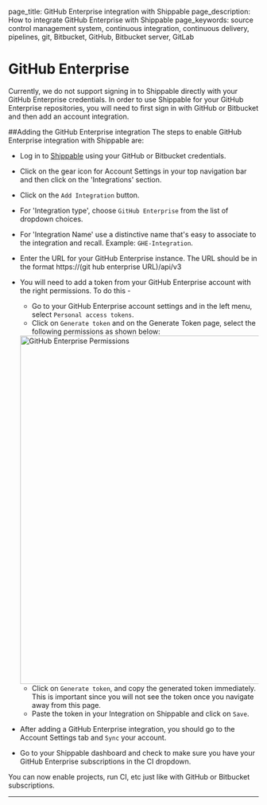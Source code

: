 page_title: GitHub Enterprise integration with Shippable
page_description: How to integrate GitHub Enterprise with Shippable
page_keywords: source control management system, continuous integration, continuous delivery, pipelines, git, Bitbucket, GitHub, Bitbucket server, GitLab


# GitHub Enterprise
Currently, we do not support signing in to Shippable directly with your GitHub Enterprise credentials. In order to use Shippable for your GitHub Enterprise repositories, you will need to first sign in with GitHub or Bitbucket and then add an account integration.

##Adding the GitHub Enterprise integration
The steps to enable GitHub Enterprise integration with Shippable are:

- Log in to [Shippable](https://app.shippable.com) using your GitHub or Bitbucket credentials.
- Click on the gear icon for Account Settings in your top navigation bar and then click on the 'Integrations' section.
- Click on the `Add Integration` button.
- For 'Integration type', choose `GitHub Enterprise` from the list of dropdown choices.
- For 'Integration Name' use a distinctive name that's easy to associate to the integration and recall. Example: `GHE-Integration`.
- Enter the URL for your GitHub Enterprise instance. The URL should be in the format https://(git hub enterprise URL)/api/v3
- You will need to add a token from your GitHub Enterprise account with the right permissions. To do this -
    - Go to your GitHub Enterprise account settings and in the left menu, select
   `Personal access tokens`.
    - Click on `Generate token` and on the Generate Token page, select the following permissions as shown below:

    <img src="/ci/images/integrations/scm/githubEnterprise/permissions.png" alt="GitHub Enterprise Permissions" style="width:700px;"/>

    - Click on `Generate token`, and copy the generated token immediately. This is important since you will not see the token once you navigate away from this page.
    - Paste the token in your Integration on Shippable and click on `Save`.   
- After adding a GitHub Enterprise integration, you should go to the Account Settings tab and `Sync` your account.
- Go to your Shippable dashboard and check to make sure you have your GitHub Enterprise subscriptions in the CI dropdown.

You can now enable projects, run CI, etc just like with GitHub or Bitbucket subscriptions.

---
